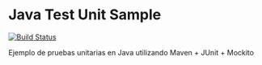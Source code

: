 # Java Test Unit Sample

[![Build Status](https://travis-ci.com/alvarodl96/java-test-unit-sample.svg?branch=master)](https://travis-ci.com/alvarodl96/java-test-unit-sample)


Ejemplo de pruebas unitarias en Java utilizando Maven + JUnit + Mockito
